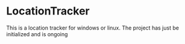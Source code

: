 # LocationTracker
This is a location tracker for windows or linux. The project has just be initialized and is ongoing
